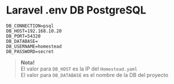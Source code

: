 # Laravel .env DB PostgreSQL

```
DB_CONNECTION=psql
DB_HOST=192.168.10.20
DB_PORT=54320
DB_DATABASE=
DB_USERNAME=homestead
DB_PASSWORD=secret
```

> **Nota!**  
El valor para `DB_HOST` es la IP del `Homestead.yaml`  
El valor para `DB_DATABASE` es el nombre de la DB del proyecto  
